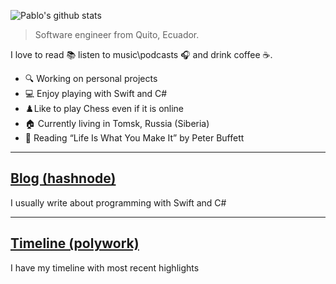 ![Pablo's github stats](https://github-readme-stats.vercel.app/api?username=pablinme&show_icons=true&count_private=true&hide=issues,prs)

> Software engineer from Quito, Ecuador.

I love to read 📚 listen to music\podcasts 🎧 and drink coffee ☕️.

- 🔍 Working on personal projects
- 💻 Enjoy playing with Swift and C# 
- ♟️Like to play Chess even if it is online
- 🏠 Currently living in Tomsk, Russia (Siberia)
- 📖 Reading “Life Is What You Make It” by Peter Buffett

****

## [Blog (hashnode)](https://blog.pableins.com/)
I usually write about programming with Swift and C#

****

## [Timeline (polywork)](https://updates.pableins.com/)
I have my timeline with most recent highlights
